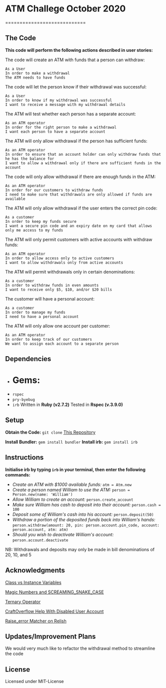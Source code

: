 # ATM Challege October 2020
============================

## The Code

**This code will perform the following actions described in user stories:**

The code will create an ATM with funds that a person can withdraw:
```
As a User
In order to make a withdrawal
The ATM needs to have funds
```
The code will let the person know if their withdrawal was successful:
```
As a User
In order to know if my withdrawal was successful
I want to receive a message with my withdrawal details
```
The ATM will test whether each person has a separate account:
```
As an ATM operator
In order for the right person to make a withdrawal
I want each person to have a separate account
```
The ATM will only allow withdrawal if the person has sufficient funds:
```
As an ATM operator
In order to ensure that an account holder can only withdraw funds that he has the balance for
I want to allow a withdrawal only if there are sufficient funds in the account
```
The code will only allow withdrawal if there are enough funds in the ATM:
```
As an ATM operator
In order for our customers to withdraw funds
I need to make sure that withdrawals are only allowed if funds are available
```
The ATM will only allow withdrawal if the user enters the correct pin code:
```
As a customer
In order to keep my funds secure
I want a secure pin code and an expiry date on my card that allows only me access to my funds
```
The ATM will only permit customers with active accounts with withdraw funds:
```
As an ATM operator
In order to allow access only to active customers
I want to allow withdrawals only from active accounts
```
The ATM will permit withdrawals only in certain denominations:
```
As a customer
In order to withdraw funds in even amounts
I want to receive only $5, $10, and/or $20 bills
```
The customer will have a personal account:
```
As a customer
In order to manage my funds
I need to have a personal account
```
The ATM will only allow one account per customer:
```
As an ATM operator
In order to keep track of our customers
We want to assign each account to a separate person
```



## Dependencies
- # Gems: 
- `rspec` 
- `pry-byebug`
- `irb` 
Written in **Ruby (v2.7.2)**
Tested in **Rspec (v.3.9.0)**

## Setup
**Obtain the Code:** `git clone` [This Repository](https://github.com/sealfury/atm_challenge_2020/blob/master/README.md)

**Install Bundler:** `gem install bundler`
**Install irb:** `gem install irb`


## Instructions

**Initialise irb by typing `irb` in your terminal, then enter the following commands:**
- *Create an ATM with $1000 available funds:* `atm = Atm.new`
- *Create a person named William to use the ATM:* `person = Person.new(name: 'William')`
- *Allow William to create an account:* `person.create_account`
- *Make sure William has cash to deposit into their account:* `person.cash = 100`
- *Deposit some of William's cash into his account:* `person.deposit(50)` 
- *Withdraw a portion of the deposited funds back into William's hands:* `person.withdraw(amount: 20, pin: person.account.pin_code, account: person.account, atm: atm)`
- *Should you wish to deactivate William's account:* `person.account.deactivate`

NB: Withdrawals and deposits may only be made in bill denominations of 20, 10, and 5


## Acknowledgments

[Class vs Instance Variables](https://medium.com/@lauren.kroner/ruby-class-vs-instance-methods-a5182ce7de49)

[Magic Numbers and SCREAMING_SNAKE_CASE](https://eliotsykes.com/2015/08/18/magic-numbers/)

[Ternary Operator](https://www.rubyguides.com/2019/10/ruby-ternary-operator/)

[CraftOverflow Help With Disabled User Account](https://github.com/CraftAcademy/CraftOverflow/issues/45 "Thanks Faraz!")

[Raise_error Matcher on Relish](https://relishapp.com/rspec/rspec-expectations/v/2-8/docs/built-in-matchers/raise-error-matcher)

## Updates/Improvement Plans

We would very much like to refactor the withdrawal method to streamline the code

## License 

Licensed under MIT-License 